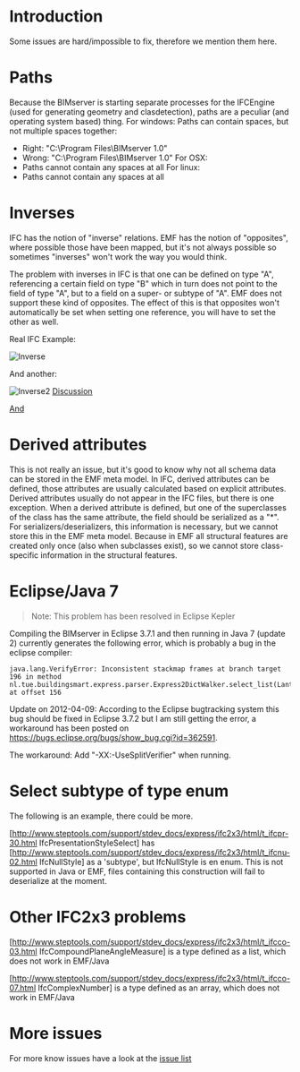 # Introduction

Some issues are hard/impossible to fix, therefore we mention them here.

# Paths
Because the BIMserver is starting separate processes for the IFCEngine (used for generating geometry and clasdetection), paths are a peculiar (and operating system based) thing.
For windows:
Paths can contain spaces, but not multiple spaces together:
  * Right: "C:\Program Files\BIMserver 1.0"
  * Wrong: "C:\Program Files\BIMserver  1.0"
For OSX:
  * Paths cannot contain any spaces at all
For linux:
  * Paths cannot contain any spaces at all

# Inverses

IFC has the notion of "inverse" relations. EMF has the notion of "opposites", where possible those have been mapped, but it's not always possible so sometimes "inverses" won't work the way you would think.

The problem with inverses in IFC is that one can be defined on type "A", referencing a certain field on type "B" which in turn does not point to the field of type "A", but to a field on a super- or subtype of "A". EMF does not support these kind of opposites. The effect of this is that opposites won't automatically be set when setting one reference, you will have to set the other as well.

Real IFC Example:

![Inverse](https://github.com/opensourceBIM/BIMserver/raw/master/Documentation/img/inverseproblem.png)

And another:

![Inverse2](https://github.com/opensourceBIM/BIMserver/raw/master/Documentation/img/inverses2.png)
[Discussion](http://support.bimserver.org/bimserver/topics/initialization_of_inverse_slots_in_ifcobject_hasassociations)

[And](http://support.bimserver.org/bimserver/topics/ifcelement_containedinspatialstructure_inverse_attribute_not_set)

# Derived attributes

This is not really an issue, but it's good to know why not all schema data can be stored in the EMF meta model. In IFC, derived attributes can be defined, those attributes are usually calculated based on explicit attributes. Derived attributes usually do not appear in the IFC files, but there is one exception. When a derived attribute is defined, but one of the superclasses of the class has the same attribute, the field should be serialized as a "*". For serializers/deserializers, this information is necessary, but we cannot store this in the EMF meta model. Because in EMF all structural features are created only once (also when subclasses exist), so we cannot store class-specific information in the structural features.

# Eclipse/Java 7

> Note: This problem has been resolved in Eclipse Kepler

Compiling the BIMserver in Eclipse 3.7.1 and then running in Java 7 (update 2) currently generates the following error, which is probably a bug in the eclipse compiler:

```
java.lang.VerifyError: Inconsistent stackmap frames at branch target 196 in method nl.tue.buildingsmart.express.parser.Express2DictWalker.select_list(Lantlr/collections/AST;)Ljava/util/List; at offset 156
```

Update on 2012-04-09: According to the Eclipse bugtracking system this bug should be fixed in Eclipse 3.7.2 but I am still getting the error, a workaround has been posted on https://bugs.eclipse.org/bugs/show_bug.cgi?id=362591.

The workaround: Add "-XX:-UseSplitVerifier" when running.

# Select subtype of type enum

The following is an example, there could be more.

[http://www.steptools.com/support/stdev_docs/express/ifc2x3/html/t_ifcpr-30.html IfcPresentationStyleSelect] has [http://www.steptools.com/support/stdev_docs/express/ifc2x3/html/t_ifcnu-02.html IfcNullStyle] as a 'subtype', but IfcNullStyle is en enum. This is not supported in Java or EMF, files containing this construction will fail to deserialize at the moment.

# Other IFC2x3 problems

[http://www.steptools.com/support/stdev_docs/express/ifc2x3/html/t_ifcco-03.html IfcCompoundPlaneAngleMeasure] is a type defined as a list, which does not work in EMF/Java

[http://www.steptools.com/support/stdev_docs/express/ifc2x3/html/t_ifcco-07.html IfcComplexNumber] is a type defined as an array, which does not work in EMF/Java

# More issues
For more know issues have a look at the [issue list](https://github.com/opensourceBIM/BIMserver/issues?state=open)